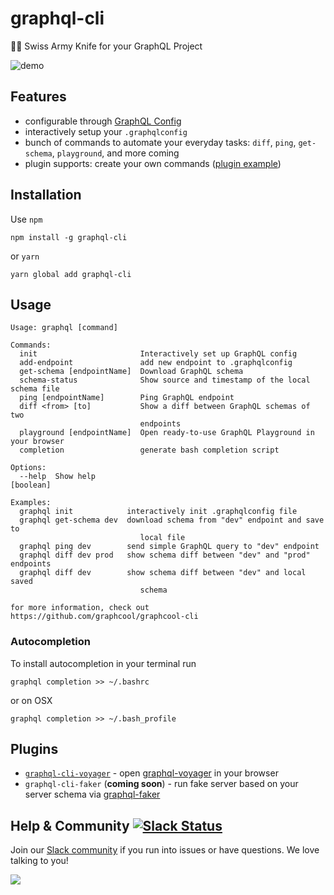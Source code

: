 # graphql-cli

🔪🥒 Swiss Army Knife for your GraphQL Project


![demo](http://imgur.com/vr3s0Sc.gif)

## Features

- configurable through [GraphQL Config](https://github.com/graphcool/graphql-config)
- interactively setup your `.graphqlconfig`
- bunch of commands to automate your everyday tasks: `diff`, `ping`, `get-schema`, `playground`, and more coming
- plugin supports: create your own commands ([plugin example](./plugin-example))

## Installation
Use `npm`

    npm install -g graphql-cli

or `yarn`

    yarn global add graphql-cli

## Usage
```
Usage: graphql [command]

Commands:
  init                       Interactively set up GraphQL config
  add-endpoint               add new endpoint to .graphqlconfig
  get-schema [endpointName]  Download GraphQL schema
  schema-status              Show source and timestamp of the local schema file
  ping [endpointName]        Ping GraphQL endpoint
  diff <from> [to]           Show a diff between GraphQL schemas of two
                             endpoints
  playground [endpointName]  Open ready-to-use GraphQL Playground in your browser
  completion                 generate bash completion script

Options:
  --help  Show help                                                    [boolean]

Examples:
  graphql init            interactively init .graphqlconfig file
  graphql get-schema dev  download schema from "dev" endpoint and save to
                             local file
  graphql ping dev        send simple GraphQL query to "dev" endpoint
  graphql diff dev prod   show schema diff between "dev" and "prod" endpoints
  graphql diff dev        show schema diff between "dev" and local saved
                             schema

for more information, check out https://github.com/graphcool/graphcool-cli
```

### Autocompletion
To install autocompletion in your terminal run

    graphql completion >> ~/.bashrc

or on OSX

    graphql completion >> ~/.bash_profile

## Plugins

- [`graphql-cli-voyager`](https://github.com/graphcool/graphql-cli-voyager) - open [graphql-voyager](https://github.com/APIs-guru/graphql-voyager) in your browser
- `graphql-cli-faker` (__coming soon__) - run fake server based on your server schema via [graphql-faker](https://github.com/APIs-guru/graphql-faker)



## Help & Community [![Slack Status](https://slack.graph.cool/badge.svg)](https://slack.graph.cool)

Join our [Slack community](http://slack.graph.cool/) if you run into issues or have questions. We love talking to you!

![](http://i.imgur.com/5RHR6Ku.png)

